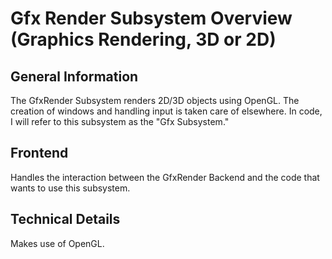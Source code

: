 Gfx Render Subsystem Overview (Graphics Rendering, 3D or 2D)
==============================================================================

General Information
------------------
The GfxRender Subsystem renders 2D/3D objects using OpenGL. The creation of windows and handling input is taken care of elsewhere. In code, I will refer to this subsystem as the "Gfx Subsystem."

Frontend
------------------
Handles the interaction between the GfxRender Backend and the code that wants to use this subsystem.

Technical Details
------------------
Makes use of OpenGL.